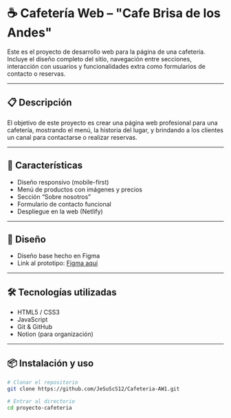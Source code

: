 # ☕ Cafetería Web – "Cafe Brisa de los Andes"

Este es el proyecto de desarrollo web para la página de una cafetería. Incluye el diseño completo del sitio, navegación entre secciones, interacción con usuarios y funcionalidades extra como formularios de contacto o reservas.

---

## 📋 Descripción

El objetivo de este proyecto es crear una página web profesional para una cafetería, mostrando el menú, la historia del lugar, y brindando a los clientes un canal para contactarse o realizar reservas.

---

## 🚀 Características

- Diseño responsivo (mobile-first)
- Menú de productos con imágenes y precios
- Sección “Sobre nosotros”
- Formulario de contacto funcional
- Despliegue en la web (Netlify)

---

## 🎨 Diseño

- Diseño base hecho en Figma
- Link al prototipo: [Figma aquí](#)

---

## 🛠 Tecnologías utilizadas

- HTML5 / CSS3
- JavaScript
- Git & GitHub
- Notion (para organización)

---

## 📦 Instalación y uso

```bash
# Clonar el repositorio
git clone https://github.com/JeSuScS12/Cafeteria-AW1.git

# Entrar al directorio
cd proyecto-cafeteria
